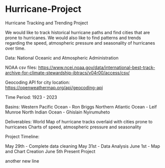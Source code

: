 # Hurricane-Project
Hurricane Tracking and Trending Project

We would like to track historical hurricane paths and find cities that are prone to hurricanes. We would also like to find patterns and trends regarding the speed, atmospheric pressure and seasonality of hurricanes over time.

Data: National Oceanic and Atmospheric Administration

NOAA csv files:
https://www.ncei.noaa.gov/data/international-best-track-archive-for-climate-stewardship-ibtracs/v04r00/access/csv/

Geocoding API for city location:
https://openweathermap.org/api/geocoding-api

Time Period:
1923 - 2023

Basins:
Western Pacific Ocean - Ron Briggs
Northern Atlantic Ocean  - Leif Munroe
North Indian Ocean - Ghislain Nyirumuheto

Deliverables:
World Map of hurricane tracks overlaid with cities prone to hurricanes
Charts of speed, atmospheric pressure and seasonality

Project Timeline:

May 29th - Complete data cleaning
May 31st - Data Analysis
June 1st - Map and Chart Creation
June 5th Present Project





another new line